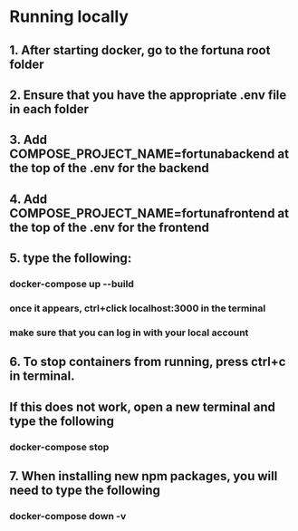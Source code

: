 # Running locally

## 1. After starting docker, go to the fortuna root folder
## 2. Ensure that you have the appropriate .env file in each folder
## 3. Add COMPOSE_PROJECT_NAME=fortunabackend at the top of the .env for the backend
## 4. Add COMPOSE_PROJECT_NAME=fortunafrontend at the top of the .env for the frontend

## 5. type the following:

###       docker-compose up --build

###       once it appears, ctrl+click localhost:3000 in the terminal

###       make sure that you can log in with your local account

## 6. To stop containers from running, press ctrl+c in terminal.
##    If this does not work, open a new terminal and type the following
###           docker-compose stop
## 7. When installing new npm packages, you will need to type the following
###     docker-compose down -v